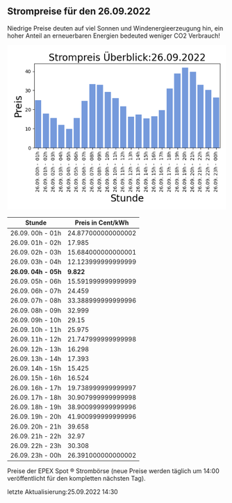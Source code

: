 
## Strompreise für den 26.09.2022

Niedrige Preise deuten auf viel Sonnen und Windenergieerzeugung hin, ein hoher Anteil an erneuerbaren Energien bedeuted weniger CO2 Verbrauch!

![Strompreis übersicht](imgs/strompreis_uebersicht.png)

| Stunde | Preis in Cent/kWh |
|---|---|
| 26.09. 00h -  01h | 24.877000000000002 | 
| 26.09. 01h -  02h | 17.985 | 
| 26.09. 02h -  03h | 15.684000000000001 | 
| 26.09. 03h -  04h | 12.123999999999999 | 
| **26.09. 04h -  05h** | **9.822** | 
| 26.09. 05h -  06h | 15.591999999999999 | 
| 26.09. 06h -  07h | 24.459 | 
| 26.09. 07h -  08h | 33.388999999999996 | 
| 26.09. 08h -  09h | 32.999 | 
| 26.09. 09h -  10h | 29.15 | 
| 26.09. 10h -  11h | 25.975 | 
| 26.09. 11h -  12h | 21.747999999999998 | 
| 26.09. 12h -  13h | 16.298 | 
| 26.09. 13h -  14h | 17.393 | 
| 26.09. 14h -  15h | 15.425 | 
| 26.09. 15h -  16h | 16.524 | 
| 26.09. 16h -  17h | 19.738999999999997 | 
| 26.09. 17h -  18h | 30.907999999999998 | 
| 26.09. 18h -  19h | 38.900999999999996 | 
| 26.09. 19h -  20h | 41.900999999999996 | 
| 26.09. 20h -  21h | 39.658 | 
| 26.09. 21h -  22h | 32.97 | 
| 26.09. 22h -  23h | 30.308 | 
| 26.09. 23h -  00h | 26.391000000000002 | 

Preise der EPEX Spot ® Strombörse (neue Preise werden täglich um 14:00 veröffentlicht für den kompletten nächsten Tag).

letzte Aktualisierung:25.09.2022 14:30